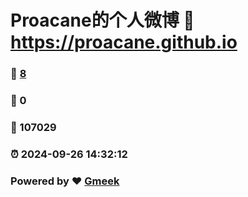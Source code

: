 # Proacane的个人微博 :link: https://proacane.github.io 
### :page_facing_up: [8](https://proacane.github.io/tag.html) 
### :speech_balloon: 0 
### :hibiscus: 107029 
### :alarm_clock: 2024-09-26 14:32:12 
### Powered by :heart: [Gmeek](https://github.com/Meekdai/Gmeek)
